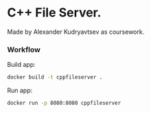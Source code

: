 # C++ File Server.

Made by Alexander Kudryavtsev as coursework.

### Workflow

Build app:

```bash
docker build -t cppfileserver .
```

Run app:

```bash
docker run -p 8080:8080 cppfileserver
```